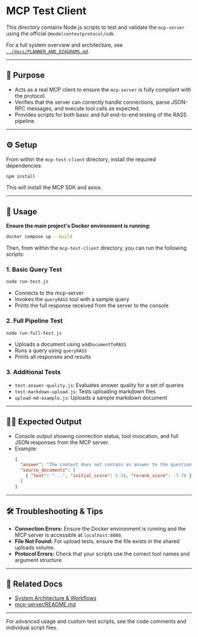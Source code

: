 # MCP Test Client

This directory contains Node.js scripts to test and validate the `mcp-server` using the official `@modelcontextprotocol/sdk`.

For a full system overview and architecture, see [`../docs/PLANNER_AND_DIAGRAMS.md`](../docs/PLANNER_AND_DIAGRAMS.md).

---

## 🎯 Purpose

- Acts as a real MCP client to ensure the `mcp-server` is fully compliant with the protocol.
- Verifies that the server can correctly handle connections, parse JSON-RPC messages, and execute tool calls as expected.
- Provides scripts for both basic and full end-to-end testing of the RASS pipeline.

---

## ⚙️ Setup

From within the `mcp-test-client` directory, install the required dependencies:

```bash
npm install
```

This will install the MCP SDK and axios.

---

## 🚀 Usage

**Ensure the main project's Docker environment is running:**

```bash
docker compose up --build
```

Then, from within the `mcp-test-client` directory, you can run the following scripts:

### 1. Basic Query Test

```bash
node run-test.js
```

- Connects to the mcp-server
- Invokes the `queryRASS` tool with a sample query
- Prints the full response received from the server to the console

### 2. Full Pipeline Test

```bash
node run-full-test.js
```

- Uploads a document using `addDocumentToRASS`
- Runs a query using `queryRASS`
- Prints all responses and results

### 3. Additional Tests

- `test-answer-quality.js`: Evaluates answer quality for a set of queries
- `test-markdown-upload.js`: Tests uploading markdown files
- `upload-md-example.js`: Uploads a sample markdown document

---

## 🧑‍💻 Expected Output

- Console output showing connection status, tool invocation, and full JSON responses from the MCP server.
- Example:
  ```json
  {
    "answer": "The context does not contain an answer to the question...",
    "source_documents": [
      { "text": "...", "initial_score": 5.34, "rerank_score": -7.76 }
    ]
  }
  ```

---

## 🛠️ Troubleshooting & Tips

- **Connection Errors:** Ensure the Docker environment is running and the MCP server is accessible at `localhost:8080`.
- **File Not Found:** For upload tests, ensure the file exists in the shared uploads volume.
- **Protocol Errors:** Check that your scripts use the correct tool names and argument structure.

---

## 🔗 Related Docs

- [System Architecture & Workflows](../docs/PLANNER_AND_DIAGRAMS.md)
- [mcp-server/README.md](../mcp-server/README.md)

---

For advanced usage and custom test scripts, see the code comments and individual script files.
